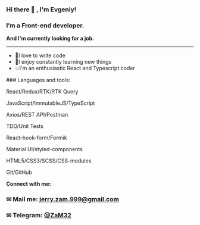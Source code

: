 ### Hi there 👋 , I'm Evgeniy!

### I’m a Front-end developer.

<b>And I'm currently looking for a job.</b>
<hr>
<ul>
  <li>🙌I love to write code</li>
  <li>💪I enjoy constantly learning new things</li>
  <li>💥I'm an enthusiastic React and Typescript coder</li>
 </ul>
### Languages and tools:
<p>React/Redux/RTK/RTK Query</p>
<p>JavaScript/ImmutableJS/TypeScript</p>
<p>Axios/REST API/Postman</p>
<p>TDD/Unit Tests</p>
<p>React-hook-form/Formik</p>
<p>Material UI/styled-components</p>
<p>HTML5/CSS3/SCSS/CSS-modules</p>
<p>Git/GitHub</p>
<strong>Connect with me:</strong> 

### &#9993; Mail me: jerry.zam.999@gmail.com

### &#9993; Telegram: [@ZaM32](https://t.me/ZaM32)

#
